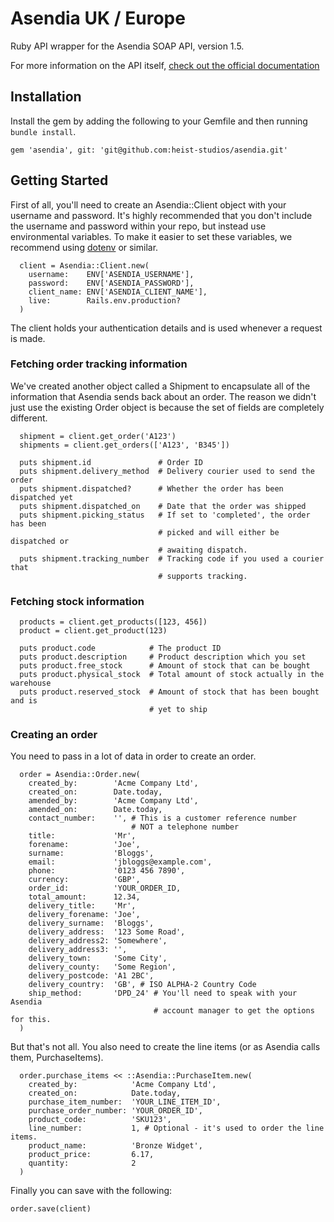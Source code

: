 # Asendia UK / Europe

Ruby API wrapper for the Asendia SOAP API, version 1.5.

For more information on the API itself,
[check out the official documentation](/docs/api-v1.5.pdf)

## Installation

Install the gem by adding the following to your Gemfile and then running
`bundle install`.

```
gem 'asendia', git: 'git@github.com:heist-studios/asendia.git'
```

## Getting Started

First of all, you'll need to create an Asendia::Client object with your username
and password. It's highly recommended that you don't include the username and
password within your repo, but instead use environmental variables. To make
it easier to set these variables, we recommend using
[dotenv](https://github.com/bkeepers/dotenv) or similar.

```
  client = Asendia::Client.new(
    username:    ENV['ASENDIA_USERNAME'],
    password:    ENV['ASENDIA_PASSWORD'],
    client_name: ENV['ASENDIA_CLIENT_NAME'],
    live:        Rails.env.production?
  )
```

The client holds your authentication details and is used whenever a request is
made.

### Fetching order tracking information

We've created another object called a Shipment to encapsulate all of the
information that Asendia sends back about an order. The reason we didn't just
use the existing Order object is because the set of fields are completely
different.

```
  shipment = client.get_order('A123')
  shipments = client.get_orders(['A123', 'B345'])

  puts shipment.id               # Order ID
  puts shipment.delivery_method  # Delivery courier used to send the order
  puts shipment.dispatched?      # Whether the order has been dispatched yet
  puts shipment.dispatched_on    # Date that the order was shipped
  puts shipment.picking_status   # If set to 'completed', the order has been
                                 # picked and will either be dispatched or
                                 # awaiting dispatch.
  puts shipment.tracking_number  # Tracking code if you used a courier that
                                 # supports tracking.
```

### Fetching stock information

```
  products = client.get_products([123, 456])
  product = client.get_product(123)

  puts product.code            # The product ID
  puts product.description     # Product description which you set
  puts product.free_stock      # Amount of stock that can be bought
  puts product.physical_stock  # Total amount of stock actually in the warehouse
  puts product.reserved_stock  # Amount of stock that has been bought and is
                               # yet to ship
```

### Creating an order

You need to pass in a lot of data in order to create an order.

```
  order = Asendia::Order.new(
    created_by:        'Acme Company Ltd',
    created_on:        Date.today,
    amended_by:        'Acme Company Ltd',
    amended_on:        Date.today,
    contact_number:    '', # This is a customer reference number
                           # NOT a telephone number
    title:             'Mr',
    forename:          'Joe',
    surname:           'Bloggs',
    email:             'jbloggs@example.com',
    phone:             '0123 456 7890',
    currency:          'GBP',
    order_id:          'YOUR_ORDER_ID,
    total_amount:      12.34,
    delivery_title:    'Mr',
    delivery_forename: 'Joe',
    delivery_surname:  'Bloggs',
    delivery_address:  '123 Some Road',
    delivery_address2: 'Somewhere',
    delivery_address3: '',
    delivery_town:     'Some City',
    delivery_county:   'Some Region',
    delivery_postcode: 'A1 2BC',
    delivery_country:  'GB', # ISO ALPHA-2 Country Code
    ship_method:       'DPD_24' # You'll need to speak with your Asendia
                                # account manager to get the options for this.
  )
```

But that's not all. You also need to create the line items (or as Asendia calls
them, PurchaseItems).

```
  order.purchase_items << ::Asendia::PurchaseItem.new(
    created_by:            'Acme Company Ltd',
    created_on:            Date.today,
    purchase_item_number:  'YOUR_LINE_ITEM_ID',
    purchase_order_number: 'YOUR_ORDER_ID',
    product_code:          'SKU123',
    line_number:           1, # Optional - it's used to order the line items.
    product_name:          'Bronze Widget',
    product_price:         6.17,
    quantity:              2
  )
```

Finally you can save with the following:

```
order.save(client)
```
